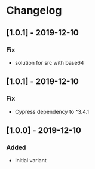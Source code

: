 # Changelog

## [1.0.1] - 2019-12-10

### Fix

- solution for src with base64

## [1.0.1] - 2019-12-10

### Fix

- Cypress dependency to ^3.4.1


## [1.0.0] - 2019-12-10

### Added

- Initial variant
